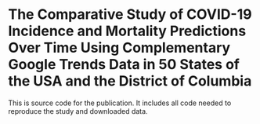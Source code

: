# The Comparative Study of COVID-19 Incidence and Mortality Predictions Over Time Using Complementary Google Trends Data in 50 States of the USA and the District of Columbia
This is source code for the publication. It includes all code needed to reproduce the study and downloaded data.
